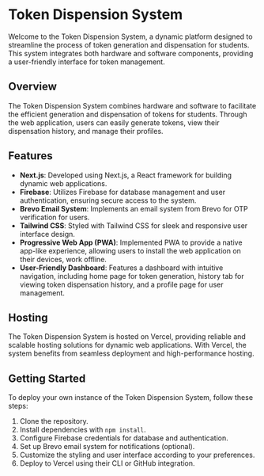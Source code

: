 # Token Dispension System

Welcome to the Token Dispension System, a dynamic platform designed to streamline the process of token generation and dispensation for students. This system integrates both hardware and software components, providing a user-friendly interface for token management.

## Overview

The Token Dispension System combines hardware and software to facilitate the efficient generation and dispensation of tokens for students. Through the web application, users can easily generate tokens, view their dispensation history, and manage their profiles.

## Features

- **Next.js**: Developed using Next.js, a React framework for building dynamic web applications.
- **Firebase**: Utilizes Firebase for database management and user authentication, ensuring secure access to the system.
- **Brevo Email System**: Implements an email system from Brevo for OTP verification for users.
- **Tailwind CSS**: Styled with Tailwind CSS for sleek and responsive user interface design.
- **Progressive Web App (PWA)**: Implemented PWA to provide a native app-like experience, allowing users to install the web application on their devices, work offline.
- **User-Friendly Dashboard**: Features a dashboard with intuitive navigation, including home page for token generation, history tab for viewing token dispensation history, and a profile page for user management.

## Hosting

The Token Dispension System is hosted on Vercel, providing reliable and scalable hosting solutions for dynamic web applications. With Vercel, the system benefits from seamless deployment and high-performance hosting.

## Getting Started

To deploy your own instance of the Token Dispension System, follow these steps:

1. Clone the repository.
2. Install dependencies with `npm install`.
3. Configure Firebase credentials for database and authentication.
4. Set up Brevo email system for notifications (optional).
5. Customize the styling and user interface according to your preferences.
6. Deploy to Vercel using their CLI or GitHub integration.
